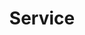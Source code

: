 ---
order: 20
xref: ccm-usage-service
title: Service
description: Information about how to works with the different entities/functionality contained within Chocolatey Central Management Service
---
